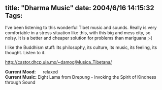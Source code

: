 title: "Dharma Music"
date: 2004/6/16 14:15:32
Tags: 
---
<p>I&#8217;ve been listening to this wonderful Tibet music and sounds. Really is very comfortable in a stress situation like this, with this big and mess city, so noisy. It is a better and cheaper solution for problems than mariguana ;-)</p>

<p>I like the Buddhism stuff: Its philosophy, its culture, its music, its feeling, its thought. Listen to it.</p>

<p><a href="http://castor.dhcp.uia.mx/%7Edamog/Musica_Tibetana/"><a href="http://castor.dhcp.uia.mx/~damog/Musica_Tibetana/">http://castor.dhcp.uia.mx/~damog/Musica_Tibetana/</a></a></p>

<p><strong>Current Mood:</strong> <img width="15" height="15" src="http://stat.livejournal.com/img/mood/growf/smileys/smile.gif"/> relaxed<br/><strong>Current Music:</strong> Eight Lama from Drepung - Invoking the Spirit of Kindness through Sound</p>
